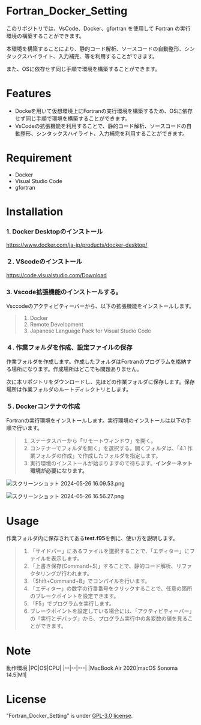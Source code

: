 
# Fortran_Docker_Setting
このリポジトリでは、VsCode、Docker、gfortran を使用して Fortran の実行環境の構築することができます。

本環境を構築することにより、静的コード解析、ソースコードの自動整形、シンタックスハイライト、入力補完、等を利用することができます。

また、OSに依存せず同じ手順で環境を構築することができます。

<!--# DEMO
プログラムの作成、プログラムの作成、コンパイル、デバッグの方法を載せた動画を記載
-->

# Features
* Dockeを用いて仮想環境上にFortranの実行環境を構築するため、OSに依存せず同じ手順で環境を構築することができます。
* VsCodeの拡張機能を利用することで、静的コード解析、ソースコードの自動整形、シンタックスハイライト、入力補完を利用することができます。

# Requirement
* Docker
* Visual Studio Code
* gfortran

# Installation
### 1. Docker Desktopのインストール
https://www.docker.com/ja-jp/products/docker-desktop/


### ２. VScodeのインストール
https://code.visualstudio.com/Download


### 3. Vscode拡張機能のインストールする。
Vsccodeのアクティビティーバーから、以下の拡張機能をインストールします。
>1. Docker
>2. Remote Development
>3. Japanese Language Pack for Visual Studio Code


### ４. 作業フォルダを作成、設定ファイルの保存
作業フォルダを作成します。作成したフォルダはFortranのプログラムを格納する場所になります。作成場所はどこでも問題ありません。

次に本リポジトリをダウンロードし、先ほどの作業フォルダに保存します。保存場所は作業フォルダのルートディレクトリとします。


### ５. Dockerコンテナの作成
Fortranの実行環境をインストールします。実行環境のインストールは以下の手順で行います。

>1. ステータスバーから「リモートウィンドウ」を開く。
>2. コンテナーでフォルダを開く」を選択する。開くフォルダは、「4.1 作業フォルダの作成」で作成したフォルダを指定します。
>3. 実行環境のインストールが始まりますので待ちます。**インターネット環境が必要になります。**

![スクリーンショット 2024-05-26 16.09.53.png](https://qiita-image-store.s3.ap-northeast-1.amazonaws.com/0/3259514/102bf6a1-8117-b20b-7097-81bef8c43820.png)

![スクリーンショット 2024-05-26 16.56.27.png](https://qiita-image-store.s3.ap-northeast-1.amazonaws.com/0/3259514/7fda17ad-4dd8-4d6a-786d-398ea64ad401.png)



# Usage
作業フォルダ内に保存されてある**test.f95**を例に、使い方を説明します。

>1. 「サイドバー」にあるファイルを選択することで、「エディター」にファイルを表示します。
>2. 「上書き保存(Command+S)」することで、静的コード解析、リファクタリングが行われます。
>2. 「Shift+Command+B」でコンパイルを行います。
>3. 「エディター」の数字の行番番号をクリックすることで、任意の箇所のブレークポイントを設定できます。
>4. 「F5」でプログラムを実行します。
>5. ブレークポイントを設定している場合には、「アクティビティーバー」の「実行とデバッグ」から、プログラム実行中の各変数の値を見ることができます。

<!--<ここに使い方の動画URL>
-->

# Note
動作環境
|PC|OS|CPU|
|--|--|---|
|MacBook Air 2020|macOS Sonoma 14.5|M1|


# License
"Fortran_Docker_Setting" is under [GPL-3.0 license](https://ja.wikipedia.org/wiki/GNU_General_Public_License).
